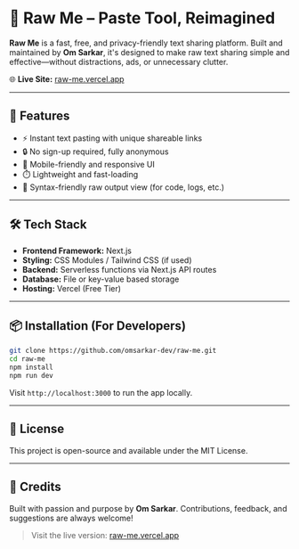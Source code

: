 # 📄 Raw Me – Paste Tool, Reimagined

**Raw Me** is a fast, free, and privacy-friendly text sharing platform. Built and maintained by **Om Sarkar**, it's designed to make raw text sharing simple and effective—without distractions, ads, or unnecessary clutter.

🌐 **Live Site:** [raw-me.vercel.app](https://raw-me.vercel.app)

---

## 🚀 Features

* ⚡ Instant text pasting with unique shareable links
* 🔒 No sign-up required, fully anonymous
* 📱 Mobile-friendly and responsive UI
* ⏱️ Lightweight and fast-loading
* 🧪 Syntax-friendly raw output view (for code, logs, etc.)

---

## 🛠️ Tech Stack

* **Frontend Framework:** Next.js
* **Styling:** CSS Modules / Tailwind CSS (if used)
* **Backend:** Serverless functions via Next.js API routes
* **Database:** File or key-value based storage
* **Hosting:** Vercel (Free Tier)

---

## 📦 Installation (For Developers)

```bash
git clone https://github.com/omsarkar-dev/raw-me.git
cd raw-me
npm install
npm run dev
```

Visit `http://localhost:3000` to run the app locally.

---

## 📜 License

This project is open-source and available under the MIT License.

---

## 🙌 Credits

Built with passion and purpose by **Om Sarkar**. Contributions, feedback, and suggestions are always welcome!

> Visit the live version: [raw-me.vercel.app](https://raw-me.vercel.app)
